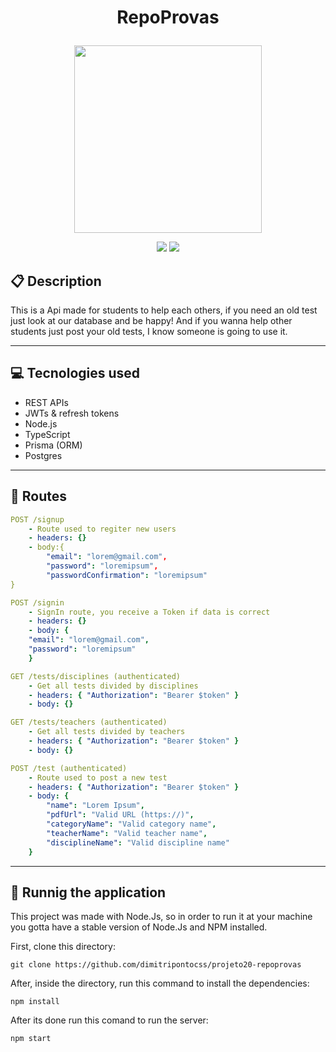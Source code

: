 # <p align = "center"> RepoProvas </p>

<p align="center">
   <img style="width:300px" src="https://notion-emojis.s3-us-west-2.amazonaws.com/prod/svg-twitter/1f4dd.svg"/>
</p>

<p align = "center">
   <img src="https://img.shields.io/badge/author-dimitripontocss-4dae71?style=flat-square" />
   <img src="https://img.shields.io/github/languages/count/dimitripontocss/projeto20-repoprovas?color=4dae71&style=flat-square" />
</p>

## :clipboard: Description

This is a Api made for students to help each others, if you need an old test just look at our database and be happy! And if you wanna help other students just post your old tests, I know someone is going to use it.

---

## :computer: Tecnologies used

- REST APIs
- JWTs & refresh tokens
- Node.js
- TypeScript
- Prisma (ORM)
- Postgres

---

## :rocket: Routes

```yml
POST /signup
    - Route used to regiter new users
    - headers: {}
    - body:{
        "email": "lorem@gmail.com",
        "password": "loremipsum",
        "passwordConfirmation": "loremipsum"
}
```

```yml
POST /signin
    - SignIn route, you receive a Token if data is correct
    - headers: {}
    - body: {
    "email": "lorem@gmail.com",
    "password": "loremipsum"
    }
```

```yml
GET /tests/disciplines (authenticated)
    - Get all tests divided by disciplines
    - headers: { "Authorization": "Bearer $token" }
    - body: {}
```

```yml
GET /tests/teachers (authenticated)
    - Get all tests divided by teachers
    - headers: { "Authorization": "Bearer $token" }
    - body: {}
```

```yml
POST /test (authenticated)
    - Route used to post a new test
    - headers: { "Authorization": "Bearer $token" }
    - body: {
        "name": "Lorem Ipsum",
        "pdfUrl": "Valid URL (https://)",
        "categoryName": "Valid category name",
        "teacherName": "Valid teacher name",
        "disciplineName": "Valid discipline name"
    }
```

---

## 🏁 Runnig the application

This project was made with Node.Js, so in order to run it at your machine you gotta have a stable version of Node.Js and NPM installed.

First, clone this directory:

```
git clone https://github.com/dimitripontocss/projeto20-repoprovas
```

After, inside the directory, run this command to install the dependencies:

```
npm install
```

After its done run this comand to run the server:

```
npm start
```
